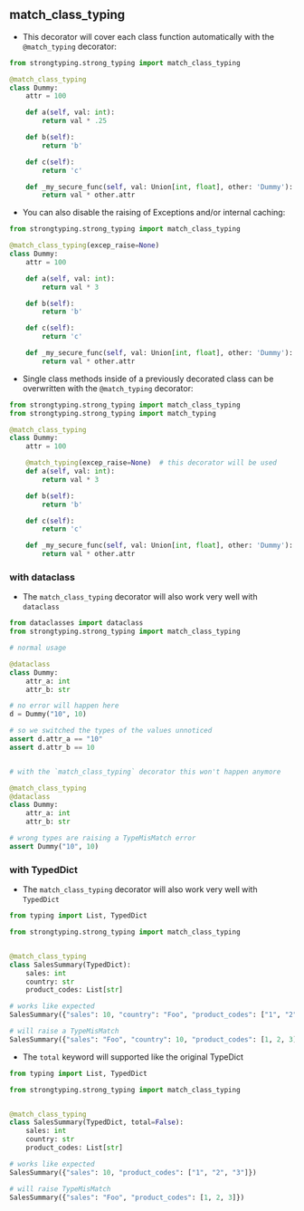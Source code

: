 ## match_class_typing
- This decorator will cover each class function automatically with the `@match_typing` decorator:
 
```python
from strongtyping.strong_typing import match_class_typing

@match_class_typing
class Dummy:
    attr = 100

    def a(self, val: int):
        return val * .25

    def b(self):
        return 'b'

    def c(self):
        return 'c'

    def _my_secure_func(self, val: Union[int, float], other: 'Dummy'):
        return val * other.attr
```
- You can also disable the raising of Exceptions and/or internal caching:
```python
from strongtyping.strong_typing import match_class_typing

@match_class_typing(excep_raise=None)
class Dummy:
    attr = 100

    def a(self, val: int):
        return val * 3

    def b(self):
        return 'b'

    def c(self):
        return 'c'

    def _my_secure_func(self, val: Union[int, float], other: 'Dummy'):
        return val * other.attr

```
- Single class methods inside of a previously decorated class can be overwritten with the `@match_typing` decorator:
```python
from strongtyping.strong_typing import match_class_typing
from strongtyping.strong_typing import match_typing

@match_class_typing
class Dummy:
    attr = 100

    @match_typing(excep_raise=None)  # this decorator will be used
    def a(self, val: int):
        return val * 3

    def b(self):
        return 'b'

    def c(self):
        return 'c'

    def _my_secure_func(self, val: Union[int, float], other: 'Dummy'):
        return val * other.attr
```

### with dataclass
- The `match_class_typing` decorator will also work very well with `dataclass`

```python
from dataclasses import dataclass
from strongtyping.strong_typing import match_class_typing

# normal usage

@dataclass
class Dummy:
    attr_a: int
    attr_b: str

# no error will happen here
d = Dummy("10", 10)

# so we switched the types of the values unnoticed
assert d.attr_a == "10"
assert d.attr_b == 10


# with the `match_class_typing` decorator this won't happen anymore

@match_class_typing
@dataclass
class Dummy:
    attr_a: int
    attr_b: str

# wrong types are raising a TypeMisMatch error
assert Dummy("10", 10)
```

### with TypedDict
- The `match_class_typing` decorator will also work very well with `TypedDict`
```python
from typing import List, TypedDict

from strongtyping.strong_typing import match_class_typing


@match_class_typing
class SalesSummary(TypedDict):
    sales: int
    country: str
    product_codes: List[str]

# works like expected
SalesSummary({"sales": 10, "country": "Foo", "product_codes": ["1", "2", "3"]})

# will raise a TypeMisMatch
SalesSummary({"sales": "Foo", "country": 10, "product_codes": [1, 2, 3]})
```
- The `total` keyword will supported like the original TypeDict
```python
from typing import List, TypedDict

from strongtyping.strong_typing import match_class_typing


@match_class_typing
class SalesSummary(TypedDict, total=False):
    sales: int
    country: str
    product_codes: List[str]

# works like expected
SalesSummary({"sales": 10, "product_codes": ["1", "2", "3"]})

# will raise TypeMisMatch
SalesSummary({"sales": "Foo", "product_codes": [1, 2, 3]})
```
